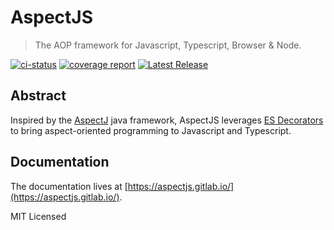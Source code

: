 # AspectJS

> The AOP framework for Javascript, Typescript, Browser & Node.

[![ci-status]](https://gitlab.com/aspectjs/aspectjs)
[![coverage report]](https://gitlab.com/aspectjs/aspectjs/-/commits/main)
[![Latest Release]](https://gitlab.com/aspectjs/aspectjs/-/releases)

## Abstract

Inspired by the [AspectJ](https://www.eclipse.org/aspectj/) java framework,
AspectJS leverages [ES Decorators](https://github.com/tc39/proposal-decorators) to bring
aspect-oriented programming to Javascript and Typescript.

## Documentation

The documentation lives at [https://aspectjs.gitlab.io/](https://aspectjs.gitlab.io/).

MIT Licensed

[coverage report]: https://gitlab.com/aspectjs/aspectjs/badges/main/coverage.svg?job=memo:unit
[ci-status]: https://gitlab.com/aspectjs/aspectjs/badges/main/pipeline.svg
[Latest Release]: https://gitlab.com/aspectjs/aspectjs/-/badges/release.svg
